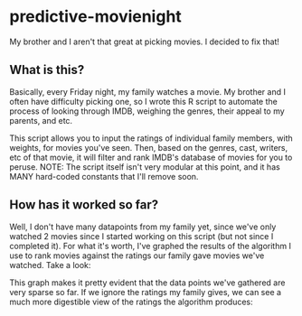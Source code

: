 # predictive-movienight
My brother and I aren't that great at picking movies. I decided to fix that!

## What is this?

Basically, every Friday night, my family watches a movie. My brother and I often
have difficulty picking one, so I wrote this R script to automate the process of
looking through IMDB, weighing the genres, their appeal to my parents, and etc.

This script allows you to input the ratings of individual family members, with
weights, for movies you've seen. Then, based on the genres, cast, writers, etc
of that movie, it will filter and rank IMDB's database of movies for you to
peruse. NOTE: The script itself isn't very modular at this point, and it has
MANY hard-coded constants that I'll remove soon.

## How has it worked so far?

Well, I don't have many datapoints from my family yet, since we've only watched
2 movies since I started working on this script (but not since I completed it).
For what it's worth, I've graphed the results of the algorithm I use to rank
movies against the ratings our family gave movies we've watched. Take a look:

This graph makes it pretty evident that the data points we've gathered are very
sparse so far. If we ignore the ratings my family gives, we can see a much more
digestible view of the ratings the algorithm produces:
